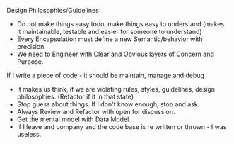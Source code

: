 Design Philosophies/Guidelines
- Do not make things easy todo, make things easy to understand (makes it maintainable, testable and easier for someone to understand)
- Every Encapsulation must define a new Semantic/behavior with precision. 
- We need to Engineer with Clear and Obvious layers of Concern and Purpose. 

If I write a piece of code - it should be maintain, manage and debug 
- It makes us think, if we are violating rules, styles, guidelines, design philosophies. (Refactor if it in that state)
- Stop guess about things. If I don't know enough, stop and ask.
- Always Review and Refactor with open for discussion.
- Get the mental model with Data Model.
- If I leave and company and the code base is re written or thrown - I was useless.